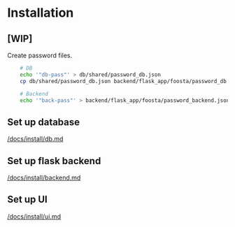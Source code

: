 # Installation

## [WIP]
Create password files.
```bash
    # DB
    echo '"db-pass"' > db/shared/password_db.json
    cp db/shared/password_db.json backend/flask_app/foosta/password_db.json

    # Backend
    echo '"back-pass"' > backend/flask_app/foosta/password_backend.json
```



## Set up database
[/docs/install/db.md](/docs/install/db.md)

## Set up flask backend
[/docs/install/backend.md](/docs/install/backend.md)

## Set up UI
[/docs/install/ui.md](/docs/install/ui.md)
